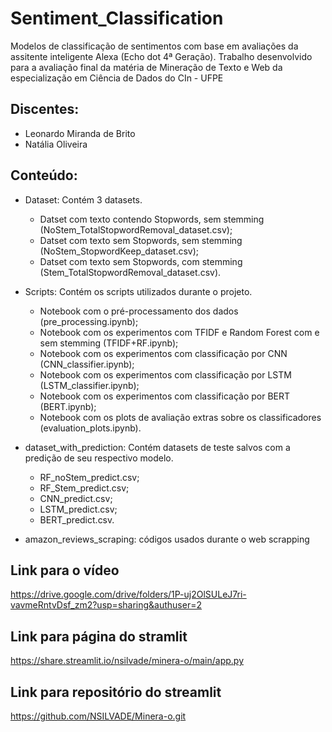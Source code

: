 # Sentiment_Classification
Modelos de classificação de sentimentos com base em avaliações da assitente inteligente Alexa (Echo dot 4ª Geração). Trabalho desenvolvido para a avaliação final da matéria de Mineração de Texto e Web da especialização em Ciência de Dados do CIn - UFPE

## Discentes:
- Leonardo Miranda de Brito
- Natália Oliveira

## Conteúdo:
- Dataset: Contém 3 datasets.
  - Datset com texto contendo Stopwords, sem stemming (NoStem_TotalStopwordRemoval_dataset.csv);
  - Datset com texto sem Stopwords, sem stemming (NoStem_StopwordKeep_dataset.csv);
  - Datset com texto sem Stopwords, com stemming (Stem_TotalStopwordRemoval_dataset.csv).

- Scripts: Contém os scripts utilizados durante o projeto.
  - Notebook com o pré-processamento dos dados (pre_processing.ipynb);
  - Notebook com os experimentos com TFIDF e Random Forest com e sem stemming (TFIDF+RF.ipynb);
  - Notebook com os experimentos com classificação por CNN (CNN_classifier.ipynb);
  - Notebook com os experimentos com classificação por LSTM (LSTM_classifier.ipynb);
  - Notebook com os experimentos com classificação por BERT (BERT.ipynb);
  - Notebook com os plots de avaliação extras sobre os classificadores (evaluation_plots.ipynb).

- dataset_with_prediction: Contém datasets de teste salvos com a predição de seu respectivo modelo.
  -  RF_noStem_predict.csv;
  -  RF_Stem_predict.csv;
  -  CNN_predict.csv;
  -  LSTM_predict.csv;
  -  BERT_predict.csv.

- amazon_reviews_scraping: códigos usados durante o web scrapping

## Link para o vídeo
https://drive.google.com/drive/folders/1P-uj2OlSULeJ7ri-vavmeRntvDsf_zm2?usp=sharing&authuser=2

## Link para página do stramlit
https://share.streamlit.io/nsilvade/minera-o/main/app.py

## Link para repositório do streamlit
https://github.com/NSILVADE/Minera-o.git
